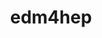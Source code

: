 ---
title: "edm4hep"
layout: cache
categories: [package, develop-2025-03-23]
meta: {"compilers": ["gcc@=11.4.0"], "num_specs": 1, "num_specs_by_stack": {"hep": 1, "root": 1}, "oss": ["ubuntu22.04"], "platforms": ["linux"], "stacks": ["hep", "root"], "targets": ["x86_64_v3"], "versions": ["0.99.1"]}
spec_details: [{"compiler": "gcc@=11.4.0", "hash": "3srqpln4nivnircucc2bep4tfrtqrdxq", "os": "ubuntu22.04", "platform": "linux", "size": "-", "stacks": ["hep", "root"], "target": "x86_64_v3", "variants": ["build_system=cmake", "build_type=Release", "cxxstd=20", "generator=make", "~ipo"], "versions": ["0.99.1"]}]
---